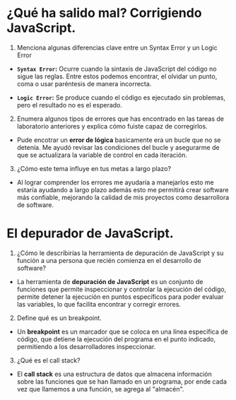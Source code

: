 # ¿Qué ha salido mal? Corrigiendo JavaScript.

1. Menciona algunas diferencias clave entre un Syntax Error y un Logic Error

- **`Syntax Error`:** Ocurre cuando la sintaxis de JavaScript del código no sigue las reglas. Entre estos podemos encontrar, el olvidar un punto, coma o usar paréntesis de manera incorrecta.

- **`Logic Error`:** Se produce cuando el código es ejecutado sin problemas, pero el resultado no es el esperado.

2. Enumera algunos tipos de errores que has encontrado en las tareas de laboratorio anteriores y explica cómo fuiste capaz de corregirlos.

- Pude encotrar un **error de lógica** basicamente era un bucle que no se detenía. Me ayudó revisar las condiciones del bucle y asegurarme de que se actualizara la variable de control en cada iteración.

3. ¿Cómo este tema influye en tus metas a largo plazo?

- Al lograr comprender los errores me ayudaría a manejarlos esto me estaría ayudando a largo plazo además esto me permitirá crear software más confiable, mejorando la calidad de mis proyectos como desarrollora de software.

# El depurador de JavaScript.

1. ¿Cómo le describirías la herramienta de depuración de JavaScript y su función a una persona que recién comienza en el desarrollo de software?

- La herramienta de **depuración de JavaScript** es un conjunto de funciones que permite inspeccionar y controlar la ejecución del código, permite detener la ejecución en puntos específicos para poder evaluar las variables, lo que facilita encontrar y corregir errores.

2. Define qué es un breakpoint.

- Un **breakpoint** es un marcador que se coloca en una línea específica de código, que detiene la ejecución del programa en el punto indicado, permitiendo a los desarrolladores inspeccionar.

3. ¿Qué es el call stack?

- El **call stack** es una estructura de datos que almacena información sobre las funciones que se han llamado en un programa, por ende cada vez que llamemos a una función, se agrega al "almacén".